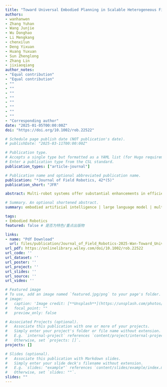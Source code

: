 ```yaml
---
title: "Toward Universal Embodied Planning in Scalable Heterogeneous Field Robots Collaboration and Control"
authors:
- wanhanwen
- Zhang Yuhan
- Wang Junjie
- Wu Donghao
- Li Mengkang
- chenxilun
- Deng Yixuan
- Huang Yuxuan
- Sun Zhenglong
- Zhang Lin
- jixiaoqiang
author_notes:
- "Equal contribution"
- "Equal contribution"
- ""
- ""
- ""
- ""
- ""
- ""
- ""
- ""
- "Corresponding author"
date: "2025-01-05T00:00:00Z"
doi: "https://doi.org/10.1002/rob.22522"

# Schedule page publish date (NOT publication's date).
# publishDate: "2025-03-11T00:00:00Z"

# Publication type.
# Accepts a single type but formatted as a YAML list (for Hugo requirements).
# Enter a publication type from the CSL standard.
publication_types: ["article-journal"]

# Publication name and optional abbreviated publication name.
publication: "*Journal of Field Robotics, 42*(5)"
publication_short: "JFR"

abstract: Multi‐robot systems offer substantial enhancements in efficiency, scalability, robustness, and flexibility for executing complex tasks through collaborative efforts. However, existing methodologies are constrained by their lack of generalizability, the need for extensive modeling, and most importantly, limitations in their applicability in complex scenarios. This paper presents a novel approach to multi‐robot task planning and coordination, introducing a comprehensive pipeline encompassing data generation, supervised fine‐tuning, and rigorous error analysis using the Multi‐Robot collaboration Error Diagnostic (MRED) metrics. Bridging the gap between natural language commands and physical groundings in robot collaboration tasks, we present MultiPlan &#58; the first data set specifically designed for LLM fine‐tuning. The MultiPlan data set encompasses 100 distinct indoor and outdoor scenarios, ranging from office to garden. Experiments underscore the efficacy of the proposed methodology, including comparative analyses against state‐of‐the‐art LLMs and generalization studies on previously unseen tasks. Results reveal that the fine‐tuned model achieves a 24.8% relative improvement over the GPT‐4 model in addressing complex multi‐robot planning scenarios. We also conducted field evaluations in both office and urban settings to demonstrate the deployment performance of the proposed method. These results demonstrate the model's superior capabilities in task decomposition, error management, and adaptation to novel contexts.

# Summary. An optional shortened abstract.
summary: embodied artificial intelligence | large language model | multi‐robot task planning | supervised fine‐tune

tags:
- Embodied Robotics
featured: false # 是否为特色/重点出版物

links:
- name: "Pdf Download"
  url: files/publication/Journal_of_Field_Robotics-2025-Wan-Toward_Universal_Embodied_Planning_in_Scalable_Heterogeneous_Field_Robots.pdf
url_pdf: https://onlinelibrary.wiley.com/doi/10.1002/rob.22522
url_code: ''
url_dataset: ''
url_poster: ''
url_project: ''
url_slides: ''
url_source: ''
url_video: ''

# Featured image
# To use, add an image named `featured.jpg/png` to your page's folder. 
# image:
#   caption: 'Image credit: [**Unsplash**](https://unsplash.com/photos/jdD8gXaTZsc)'
#   focal_point: ""
#   preview_only: false

# Associated Projects (optional).
#   Associate this publication with one or more of your projects.
#   Simply enter your project's folder or file name without extension.
#   E.g. `internal-project` references `content/project/internal-project/index.md`.
#   Otherwise, set `projects: []`.
projects: []

# Slides (optional).
#   Associate this publication with Markdown slides.
#   Simply enter your slide deck's filename without extension.
#   E.g. `slides: "example"` references `content/slides/example/index.md`.
#   Otherwise, set `slides: ""`.
slides: ""
---
```


<!-- {{% callout note %}}
Click the *Cite* button above to demo the feature to enable visitors to import publication metadata into their reference management software.
{{% /callout %}}

{{% callout note %}}
Create your slides in Markdown - click the *Slides* button to check out the example.
{{% /callout %}} -->

<!-- Add the publication's **full text** or **supplementary notes** here. You can use rich formatting such as including [code, math, and images](https://docs.hugoblox.com/content/writing-markdown-latex/). -->
